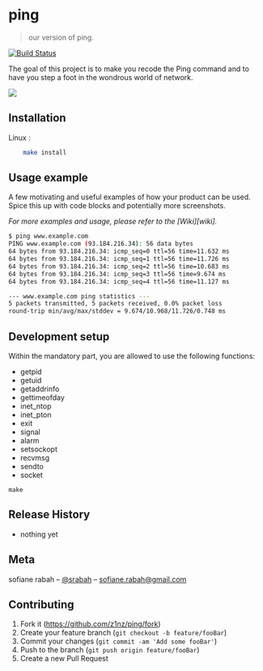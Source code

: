 # ping
> our version of ping.

[![Build Status](https://travis-ci.org/Z1NZ/ping.svg?branch=master)](https://travis-ci.org/Z1NZ/ping)

The goal of this project is to make you recode the Ping command and to have you step a foot in the wondrous world of network.

![](header.png)

## Installation

Linux :

```sh
	make install
```

## Usage example

A few motivating and useful examples of how your product can be used. Spice this up with code blocks and potentially more screenshots.

_For more examples and usage, please refer to the [Wiki][wiki]._
```sh
$ ping www.example.com
PING www.example.com (93.184.216.34): 56 data bytes
64 bytes from 93.184.216.34: icmp_seq=0 ttl=56 time=11.632 ms
64 bytes from 93.184.216.34: icmp_seq=1 ttl=56 time=11.726 ms
64 bytes from 93.184.216.34: icmp_seq=2 ttl=56 time=10.683 ms
64 bytes from 93.184.216.34: icmp_seq=3 ttl=56 time=9.674 ms
64 bytes from 93.184.216.34: icmp_seq=4 ttl=56 time=11.127 ms

--- www.example.com ping statistics ---
5 packets transmitted, 5 packets received, 0.0% packet loss
round-trip min/avg/max/stddev = 9.674/10.968/11.726/0.748 ms
```

## Development setup

Within the mandatory part, you are allowed to use the following functions:
 - getpid
 - getuid
 - getaddrinfo
 - gettimeofday
 - inet_ntop
 - inet_pton
 - exit
 - signal
 - alarm
 - setsockopt
 - recvmsg
 - sendto
 - socket

```
make
```

## Release History

- nothing yet

## Meta

sofiane rabah – [@srabah](https://twitter.com/srabah) – sofiane.rabah@gmail.com

## Contributing

1. Fork it (<https://github.com/z1nz/ping/fork>)
2. Create your feature branch (`git checkout -b feature/fooBar`)
3. Commit your changes (`git commit -am 'Add some fooBar'`)
4. Push to the branch (`git push origin feature/fooBar`)
5. Create a new Pull Request

<!-- Markdown link & img dfn's -->
[travis-url]: https://travis-ci.org/Z1NZ/ping	"Travis"
